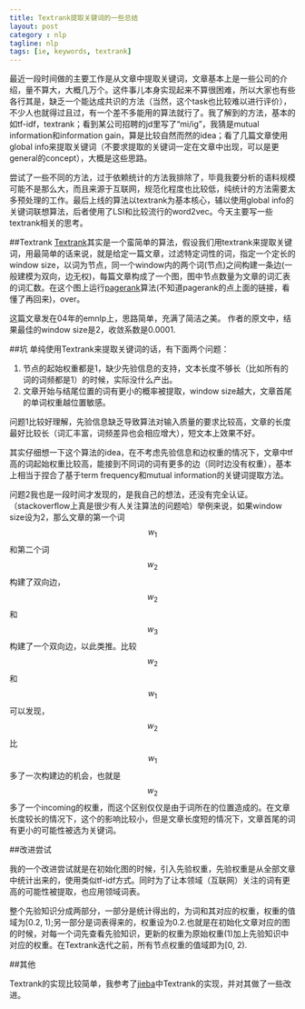 ```yaml
---
title: Textrank提取关键词的一些总结
layout: post
category : nlp
tagline: nlp
tags: [ie, keywords, textrank]
---
```


最近一段时间做的主要工作是从文章中提取关键词，文章基本上是一些公司的介绍，量不算大，大概几万个。这件事儿本身实现起来不算很困难，所以大家也有些各行其是，缺乏一个能达成共识的方法（当然，这个task也比较难以进行评价），不少人也就得过且过，有一个差不多能用的算法就行了。我了解到的方法，基本的如tf-idf，textrank；看到某公司招聘的jd里写了“mi/ig”，我猜是mutual information和information gain，算是比较自然而然的idea；看了几篇文章使用global info来提取关键词（不要求提取的关键词一定在文章中出现，可以是更general的concept），大概是这些思路。

尝试了一些不同的方法，过于依赖统计的方法我排除了，毕竟我要分析的语料规模可能不是那么大，而且来源于互联网，规范化程度也比较低，纯统计的方法需要太多预处理的工作。最后上线的算法以textrank为基本核心，辅以使用global info的关键词联想算法，后者使用了LSI和比较流行的word2vec。今天主要写一些textrank相关的思考。

##Textrank
[Textrank](http://web.eecs.umich.edu/~mihalcea/papers/mihalcea.emnlp04.pdf)其实是一个蛮简单的算法，假设我们用textrank来提取关键词，用最简单的话来说，就是给定一篇文章，过滤特定词性的词，指定一个定长的window size，以词为节点，同一个window内的两个词(节点)之间构建一条边(一般建模为双向，边无权)，每篇文章构成了一个图，图中节点数量为文章的词汇表的词汇数。在这个图上运行[pagerank](https://en.wikipedia.org/wiki/PageRank)算法(不知道pagerank的点上面的链接，看懂了再回来)，over。

这篇文章发在04年的emnlp上，思路简单，充满了简洁之美。
作者的原文中，结果最佳的window size是2，收敛系数是0.0001.

##坑
单纯使用Textrank来提取关键词的话，有下面两个问题：

1. 节点的起始权重都是1，缺少先验信息的支持，文本长度不够长（比如所有的词的词频都是1）的时候，实际没什么产出。
2. 文章开始与结尾位置的词有更小的概率被提取，window size越大，文章首尾的单词权重越位置敏感。

问题1比较好理解，先验信息缺乏导致算法对输入质量的要求比较高，文章的长度最好比较长（词汇丰富，词频差异也会相应增大），短文本上效果不好。

其实仔细想一下这个算法的idea，在不考虑先验信息和边权重的情况下，文章中tf高的词起始权重比较高，能接到不同词的词有更多的边（同时边没有权重），基本上相当于捏合了基于term frequency和mutual information的关键词提取方法。

问题2我也是一段时间才发现的，是我自己的想法，还没有完全认证。（stackoverflow上真是很少有人关注算法的问题哈）举例来说，如果window size设为2，那么文章的第一个词$$w_1$$和第二个词$$w_2$$构建了双向边，$$w_2$$和$$w_3$$构建了一个双向边，以此类推。比较$$w_2$$和$$w_1$$可以发现，$$w_2$$比$$w_1$$多了一次构建边的机会，也就是$$w_2$$多了一个incoming的权重，而这个区别仅仅是由于词所在的位置造成的。在文章长度较长的情况下，这个的影响比较小，但是文章长度短的情况下，文章首尾的词有更小的可能性被选为关键词。


##改进尝试

我的一个改进尝试就是在初始化图的时候，引入先验权重，先验权重是从全部文章中统计出来的，使用类似tf-idf方式。同时为了让本领域（互联网）关注的词有更高的可能性被提取，也应用领域词表。

整个先验知识分成两部分，一部分是统计得出的，为词和其对应的权重，权重的值域为[0.2, 1);另一部分是词表得来的，权重设为0.2.也就是在初始化文章对应的图的时候，对每一个词先查看先验知识，更新的权重为原始权重(1)加上先验知识中对应的权重。在Textrank迭代之前，所有节点权重的值域即为[0, 2).

##其他

Textrank的实现比较简单，我参考了[jieba](https://github.com/fxsjy/jieba)中Textrank的实现，并对其做了一些改进。
